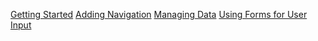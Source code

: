 [Getting Started](https://angular.io/start)
[Adding Navigation](https://angular.io/start/start-routing)
[Managing Data](https://angular.io/start/start-data#managing-data)
[Using Forms for User Input](https://angular.io/start/start-forms)